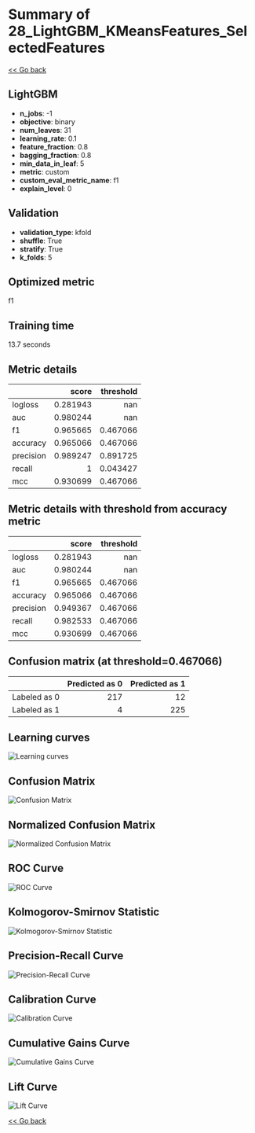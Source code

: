 # Summary of 28_LightGBM_KMeansFeatures_SelectedFeatures

[<< Go back](../README.md)


## LightGBM
- **n_jobs**: -1
- **objective**: binary
- **num_leaves**: 31
- **learning_rate**: 0.1
- **feature_fraction**: 0.8
- **bagging_fraction**: 0.8
- **min_data_in_leaf**: 5
- **metric**: custom
- **custom_eval_metric_name**: f1
- **explain_level**: 0

## Validation
 - **validation_type**: kfold
 - **shuffle**: True
 - **stratify**: True
 - **k_folds**: 5

## Optimized metric
f1

## Training time

13.7 seconds

## Metric details
|           |    score |   threshold |
|:----------|---------:|------------:|
| logloss   | 0.281943 |  nan        |
| auc       | 0.980244 |  nan        |
| f1        | 0.965665 |    0.467066 |
| accuracy  | 0.965066 |    0.467066 |
| precision | 0.989247 |    0.891725 |
| recall    | 1        |    0.043427 |
| mcc       | 0.930699 |    0.467066 |


## Metric details with threshold from accuracy metric
|           |    score |   threshold |
|:----------|---------:|------------:|
| logloss   | 0.281943 |  nan        |
| auc       | 0.980244 |  nan        |
| f1        | 0.965665 |    0.467066 |
| accuracy  | 0.965066 |    0.467066 |
| precision | 0.949367 |    0.467066 |
| recall    | 0.982533 |    0.467066 |
| mcc       | 0.930699 |    0.467066 |


## Confusion matrix (at threshold=0.467066)
|              |   Predicted as 0 |   Predicted as 1 |
|:-------------|-----------------:|-----------------:|
| Labeled as 0 |              217 |               12 |
| Labeled as 1 |                4 |              225 |

## Learning curves
![Learning curves](learning_curves.png)
## Confusion Matrix

![Confusion Matrix](confusion_matrix.png)


## Normalized Confusion Matrix

![Normalized Confusion Matrix](confusion_matrix_normalized.png)


## ROC Curve

![ROC Curve](roc_curve.png)


## Kolmogorov-Smirnov Statistic

![Kolmogorov-Smirnov Statistic](ks_statistic.png)


## Precision-Recall Curve

![Precision-Recall Curve](precision_recall_curve.png)


## Calibration Curve

![Calibration Curve](calibration_curve_curve.png)


## Cumulative Gains Curve

![Cumulative Gains Curve](cumulative_gains_curve.png)


## Lift Curve

![Lift Curve](lift_curve.png)



[<< Go back](../README.md)
